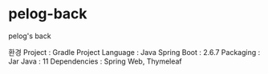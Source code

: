 # pelog-back
pelog's back

환경
Project : Gradle  Project
Language : Java
Spring Boot : 2.6.7
Packaging : Jar
Java : 11
Dependencies : Spring Web, Thymeleaf